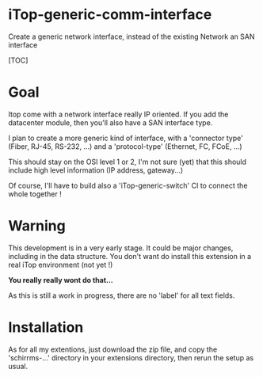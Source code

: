 # iTop-generic-comm-interface
Create a generic network interface, instead of the existing Network an SAN interface

[TOC]

# Goal

Itop come with a network interface really IP oriented. If you add the datacenter module, then you'll also have a SAN interface type.

I plan to create a more generic kind of interface, with a 'connector type' (Fiber, RJ-45, RS-232, ...) and a 'protocol-type' (Ethernet, FC, FCoE, ...)

This should stay on the OSI level 1 or 2, I'm not sure (yet) that this should include high level information (IP address, gateway...)

Of course, I'll have to build also a 'iTop-generic-switch' CI to connect the whole together !

# Warning

This development is in a very early stage. It could be major changes, including in the data structure. You don't want do install this extension in a real iTop environment (not yet !)

**You really really wont do that...**

As this is still a work in progress, there are no 'label' for all text fields.

# Installation

As for all my extentions, just download the zip file, and copy the 'schirrms-...' directory in your extensions directory, then rerun the setup as usual.